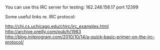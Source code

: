 You can use this IRC server for testing: 162.246.156.17 port 12399

Some useful links re. IRC protocol:

http://chi.cs.uchicago.edu/chirc/irc_examples.html
http://archive.oreilly.com/pub/h/1963
http://blog.initprogram.com/2010/10/14/a-quick-basic-primer-on-the-irc-protocol/
